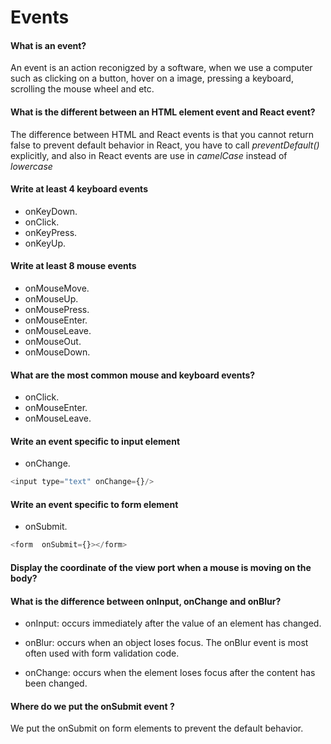 # Events

#### What is an event?

An event is an action reconigzed by a software, when we use a computer such as clicking on a button, hover on a image, pressing a keyboard, scrolling the mouse wheel and etc.

#### What is the different between an HTML element event and React event?

The difference between HTML and React events is that you cannot return false to prevent default behavior in React, you have to call <em>preventDefault()</em> explicitly, and also in React events are use in <em>camelCase</em> instead of <em>lowercase</em>

#### Write at least 4 keyboard events

- onKeyDown.
- onClick.
- onKeyPress.
- onKeyUp.

#### Write at least 8 mouse events

- onMouseMove.
- onMouseUp.
- onMousePress.
- onMouseEnter.
- onMouseLeave.
- onMouseOut.
- onMouseDown.

#### What are the most common mouse and keyboard events?

- onClick.
- onMouseEnter.
- onMouseLeave.

#### Write an event specific to input element

- onChange.

```js
<input type="text" onChange={}/>
```

#### Write an event specific to form element

- onSubmit.

```js
<form  onSubmit={}></form>
```

#### Display the coordinate of the view port when a mouse is moving on the body?

#### What is the difference between onInput, onChange and onBlur?

- onInput: occurs immediately after the value of an element has changed.

- onBlur: occurs when an object loses focus. The onBlur event is most often used with form validation code.

- onChange: occurs when the element loses focus after the content has been changed.

#### Where do we put the onSubmit event ?

We put the onSubmit on form elements to prevent the default behavior.
